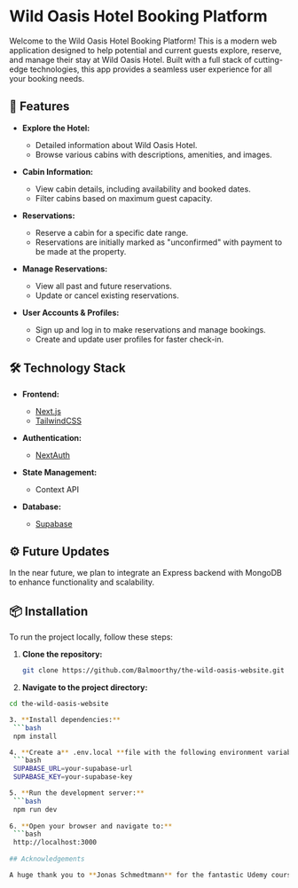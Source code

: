 # Wild Oasis Hotel Booking Platform

Welcome to the Wild Oasis Hotel Booking Platform! This is a modern web application designed to help potential and current guests explore, reserve, and manage their stay at Wild Oasis Hotel. Built with a full stack of cutting-edge technologies, this app provides a seamless user experience for all your booking needs.

## 🚀 Features

- **Explore the Hotel:**
  - Detailed information about Wild Oasis Hotel.
  - Browse various cabins with descriptions, amenities, and images.

- **Cabin Information:**
  - View cabin details, including availability and booked dates.
  - Filter cabins based on maximum guest capacity.

- **Reservations:**
  - Reserve a cabin for a specific date range.
  - Reservations are initially marked as "unconfirmed" with payment to be made at the property.

- **Manage Reservations:**
  - View all past and future reservations.
  - Update or cancel existing reservations.

- **User Accounts & Profiles:**
  - Sign up and log in to make reservations and manage bookings.
  - Create and update user profiles for faster check-in.

## 🛠️ Technology Stack

- **Frontend:**
  - [Next.js](https://nextjs.org/)
  - [TailwindCSS](https://tailwindcss.com/)

- **Authentication:**
  - [NextAuth](https://next-auth.js.org/)

- **State Management:**
  - Context API

- **Database:**
  - [Supabase](https://supabase.com/)

## ⚙️ Future Updates

In the near future, we plan to integrate an Express backend with MongoDB to enhance functionality and scalability.

## 📦 Installation

To run the project locally, follow these steps:

1. **Clone the repository:**
   ```bash
   git clone https://github.com/Balmoorthy/the-wild-oasis-website.git

2. **Navigate to the project directory:**
  ```bash
  cd the-wild-oasis-website 

3. **Install dependencies:**
   ```bash
   npm install

4. **Create a** .env.local **file with the following environment variables:**
   ```bash
   SUPABASE_URL=your-supabase-url
   SUPABASE_KEY=your-supabase-key

5. **Run the development server:**
   ```bash
   npm run dev
   
6. **Open your browser and navigate to:**
   ```bash
   http://localhost:3000
   
## Acknowledgements

A huge thank you to **Jonas Schmedtmann** for the fantastic Udemy course that guided me through building this project. Your teaching has been invaluable in applying and expanding my skills!
